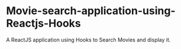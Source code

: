# Movie-search-application-using-Reactjs-Hooks
A ReactJS application using Hooks to Search Movies and display it.
